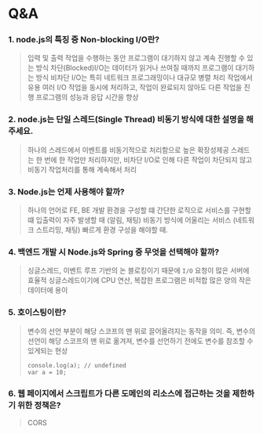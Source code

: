 # Q&A

### 1. node.js의 특징 중 **Non-blocking I/O란**?

> 입력 및 출력 작업을 수행하는 동안 프로그램이 대기하지 않고 계속 진행할 수 있는 방식
> 차단(Blocked)I/O는 데이터가 읽거나 쓰여질 때까지 프로그램이 대기하는 방식
> 비차단 I/O는 특히 네트워크 프로그래밍이나 대규모 병렬 처리 작업에서 유용
> 여러 I/O 작업을 동시에 처리하고, 작업이 완료되지 않아도 다른 작업을 진행
> 프로그램의 성능과 응답 시간을 향상

### 2. node.js는 단일 스레드(Single Thread) 비동기 방식에 대한 설명을 해주세요.

> 하나의 스레드에서 이벤트를 비동기적으로 처리함으로 높은 확장성제공
> 스레드는 한 번에 한 작업만 처리하지만, 비차단 I/O로 인해 다른 작업이 차단되지 않고 비동기 작업처리를 통해 계속해서 처리

### 3. Node.js는 언제 사용해야 할까?

> 하나의 언어로 FE, BE 개발 환경을 구성할 떄
> 간단한 로직으로 서비스를 구현할 떄
> 입출력이 자주 발생할 때 (알림, 채팅)
> 비동기 방식에 어울리는 서비스 (네트워크 스트리밍, 채팅)
> 빠르게 환경 구성을 해야할 때.

### 4. 백엔드 개발 시 Node.js와 Spring 중 무엇을 선택해야 할까?

> 싱글스레드, 이벤트 루프 기반의 논 블로킹이기 때문에 `I/O` 요청이 많은 서버에 효율적
> 싱글스레드이기에 CPU 연산, 복잡한 프로그램은 비적합
> 많은 양의 작은 데이터에 용이

### 5. 호이스팅이란?

> 변수의 선언 부분이 해당 스코프의 맨 위로 끌어올려지는 동작을 의미. 즉, 변수의 선언이 해당 스코프의 맨 위로 옮겨져, 변수를 선언하기 전에도 변수를 참조할 수 있게되는 현상
>
> ```
> console.log(a); // undefined
> var a = 10;
> ```

### 6. 웹 페이지에서 스크립트가 다른 도메인의 리소스에 접근하는 것을 제한하기 위한 정책은?

> CORS
